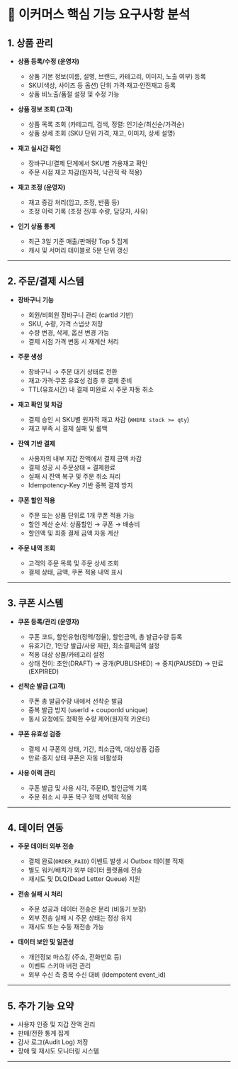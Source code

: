 # 🛒 이커머스 핵심 기능 요구사항 분석

## 1. 상품 관리
- **상품 등록/수정 (운영자)**
    - 상품 기본 정보(이름, 설명, 브랜드, 카테고리, 이미지, 노출 여부) 등록
    - SKU(색상, 사이즈 등 옵션) 단위 가격·재고·안전재고 등록
    - 상품 비노출/품절 설정 및 수정 가능

- **상품 정보 조회 (고객)**
    - 상품 목록 조회 (카테고리, 검색, 정렬: 인기순/최신순/가격순)
    - 상품 상세 조회 (SKU 단위 가격, 재고, 이미지, 상세 설명)

- **재고 실시간 확인**
    - 장바구니/결제 단계에서 SKU별 가용재고 확인
    - 주문 시점 재고 차감(원자적, 낙관적 락 적용)

- **재고 조정 (운영자)**
    - 재고 증감 처리(입고, 조정, 반품 등)
    - 조정 이력 기록 (조정 전/후 수량, 담당자, 사유)

- **인기 상품 통계**
    - 최근 3일 기준 매출/판매량 Top 5 집계
    - 캐시 및 서머리 테이블로 5분 단위 갱신

---

## 2. 주문/결제 시스템
- **장바구니 기능**
    - 회원/비회원 장바구니 관리 (cartId 기반)
    - SKU, 수량, 가격 스냅샷 저장
    - 수량 변경, 삭제, 옵션 변경 가능
    - 결제 시점 가격 변동 시 재계산 처리

- **주문 생성**
    - 장바구니 → 주문 대기 상태로 전환
    - 재고·가격·쿠폰 유효성 검증 후 결제 준비
    - TTL(유효시간) 내 결제 미완료 시 주문 자동 취소

- **재고 확인 및 차감**
    - 결제 승인 시 SKU별 원자적 재고 차감 (`WHERE stock >= qty`)
    - 재고 부족 시 결제 실패 및 롤백

- **잔액 기반 결제**
    - 사용자의 내부 지갑 잔액에서 결제 금액 차감
    - 결제 성공 시 주문상태 = 결제완료
    - 실패 시 잔액 복구 및 주문 취소 처리
    - Idempotency-Key 기반 중복 결제 방지

- **쿠폰 할인 적용**
    - 주문 또는 상품 단위로 1개 쿠폰 적용 가능
    - 할인 계산 순서: 상품할인 → 쿠폰 → 배송비
    - 할인액 및 최종 결제 금액 자동 계산

- **주문 내역 조회**
    - 고객의 주문 목록 및 주문 상세 조회
    - 결제 상태, 금액, 쿠폰 적용 내역 표시

---

## 3. 쿠폰 시스템
- **쿠폰 등록/관리 (운영자)**
    - 쿠폰 코드, 할인유형(정액/정율), 할인금액, 총 발급수량 등록
    - 유효기간, 1인당 발급/사용 제한, 최소결제금액 설정
    - 적용 대상 상품/카테고리 설정
    - 상태 전이: 초안(DRAFT) → 공개(PUBLISHED) → 중지(PAUSED) → 만료(EXPIRED)

- **선착순 발급 (고객)**
    - 쿠폰 총 발급수량 내에서 선착순 발급
    - 중복 발급 방지 (userId + couponId unique)
    - 동시 요청에도 정확한 수량 제어(원자적 카운터)

- **쿠폰 유효성 검증**
    - 결제 시 쿠폰의 상태, 기간, 최소금액, 대상상품 검증
    - 만료·중지 상태 쿠폰은 자동 비활성화

- **사용 이력 관리**
    - 쿠폰 발급 및 사용 시각, 주문ID, 할인금액 기록
    - 주문 취소 시 쿠폰 복구 정책 선택적 적용

---

## 4. 데이터 연동
- **주문 데이터 외부 전송**
    - 결제 완료(`ORDER_PAID`) 이벤트 발생 시 Outbox 테이블 적재
    - 별도 워커/배치가 외부 데이터 플랫폼에 전송
    - 재시도 및 DLQ(Dead Letter Queue) 지원

- **전송 실패 시 처리**
    - 주문 성공과 데이터 전송은 분리 (비동기 보장)
    - 외부 전송 실패 시 주문 상태는 정상 유지
    - 재시도 또는 수동 재전송 가능

- **데이터 보안 및 일관성**
    - 개인정보 마스킹 (주소, 전화번호 등)
    - 이벤트 스키마 버전 관리
    - 외부 수신 측 중복 수신 대비 (Idempotent event_id)

---

## 5. 추가 기능 요약
- 사용자 인증 및 지갑 잔액 관리
- 판매/전환 통계 집계
- 감사 로그(Audit Log) 저장
- 장애 및 재시도 모니터링 시스템

---